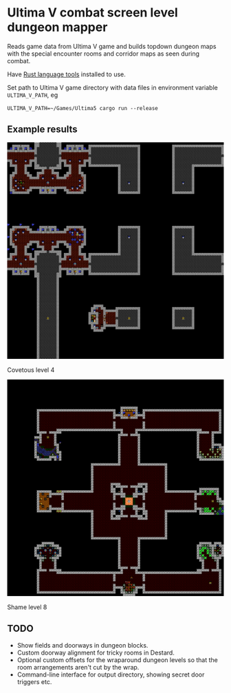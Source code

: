 # Ultima V combat screen level dungeon mapper

Reads game data from Ultima V game and builds topdown dungeon maps with the
special encounter rooms and corridor maps as seen during combat.

Have [Rust language tools](https://www.rust-lang.org/tools/install) installed
to use.

Set path to Ultima V game directory with data files in environment variable
`ULTIMA_V_PATH`, eg

    ULTIMA_V_PATH=~/Games/Ultima5 cargo run --release

## Example results

![Covetous lvl 4](img/covetous-4.png)

Covetous level 4

![Shame lvl 8](img/shame-8.png)

Shame level 8

## TODO

- Show fields and doorways in dungeon blocks.
- Custom doorway alignment for tricky rooms in Destard.
- Optional custom offsets for the wraparound dungeon levels so that the
  room arrangements aren't cut by the wrap.
- Command-line interface for output directory, showing secret door triggers
  etc.
